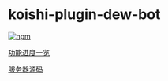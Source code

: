 # koishi-plugin-dew-bot

[![npm](https://img.shields.io/npm/v/koishi-plugin-dew-bot?style=flat-square)](https://www.npmjs.com/package/koishi-plugin-dew-bot)

[功能进度一览](https://docs.qq.com/mind/DWkRkWEtpT1FPQ0tT?subId=BB08J2&mode=mind)

[服务器源码]([https://](https://gitee.com/ChuXuanD30/bot_server_v6)https://)
